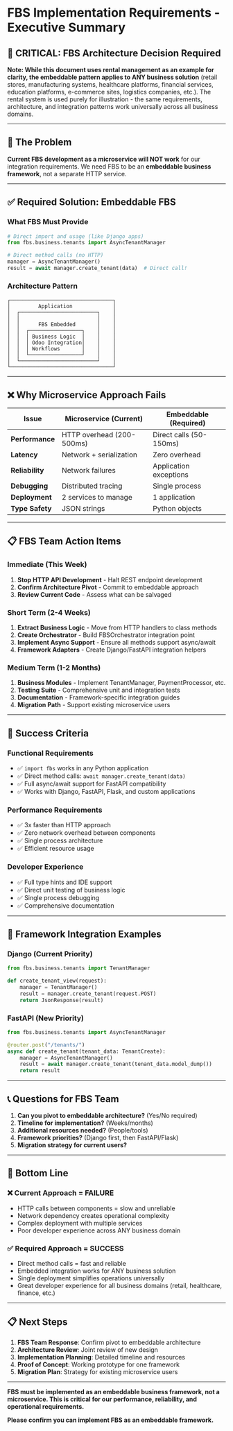 # FBS Implementation Requirements - Executive Summary

## 🚨 **CRITICAL: FBS Architecture Decision Required**

**Note: While this document uses rental management as an example for clarity, the embeddable pattern applies to ANY business solution** (retail stores, manufacturing systems, healthcare platforms, financial services, education platforms, e-commerce sites, logistics companies, etc.). The rental system is used purely for illustration - the same requirements, architecture, and integration patterns work universally across all business domains.

---

## 🎯 **The Problem**

**Current FBS development as a microservice will NOT work** for our integration requirements. We need FBS to be an **embeddable business framework**, not a separate HTTP service.

---

## ✅ **Required Solution: Embeddable FBS**

### **What FBS Must Provide**
```python
# Direct import and usage (like Django apps)
from fbs.business.tenants import AsyncTenantManager

# Direct method calls (no HTTP)
manager = AsyncTenantManager()
result = await manager.create_tenant(data)  # Direct call!
```

### **Architecture Pattern**
```
┌─────────────────────────────────┐
│         Application             │
│  ┌─────────────────────────┐    │
│  │                         │    │
│  │      FBS Embedded       │    │
│  │  ┌─────────────────┐    │    │
│  │  │ Business Logic  │    │    │
│  │  │ Odoo Integration│    │    │
│  │  │ Workflows       │    │    │
│  │  └─────────────────┘    │    │
│  └─────────────────────────┘    │
└─────────────────────────────────┘
```

---

## ❌ **Why Microservice Approach Fails**

| Issue | Microservice (Current) | Embeddable (Required) |
|-------|------------------------|----------------------|
| **Performance** | HTTP overhead (200-500ms) | Direct calls (50-150ms) |
| **Latency** | Network + serialization | Zero overhead |
| **Reliability** | Network failures | Application exceptions |
| **Debugging** | Distributed tracing | Single process |
| **Deployment** | 2 services to manage | 1 application |
| **Type Safety** | JSON strings | Python objects |

---

## 📋 **FBS Team Action Items**

### **Immediate (This Week)**
1. **Stop HTTP API Development** - Halt REST endpoint development
2. **Confirm Architecture Pivot** - Commit to embeddable approach
3. **Review Current Code** - Assess what can be salvaged

### **Short Term (2-4 Weeks)**
1. **Extract Business Logic** - Move from HTTP handlers to class methods
2. **Create Orchestrator** - Build FBSOrchestrator integration point
3. **Implement Async Support** - Ensure all methods support async/await
4. **Framework Adapters** - Create Django/FastAPI integration helpers

### **Medium Term (1-2 Months)**
1. **Business Modules** - Implement TenantManager, PaymentProcessor, etc.
2. **Testing Suite** - Comprehensive unit and integration tests
3. **Documentation** - Framework-specific integration guides
4. **Migration Path** - Support existing microservice users

---

## 🎯 **Success Criteria**

### **Functional Requirements**
- ✅ `import fbs` works in any Python application
- ✅ Direct method calls: `await manager.create_tenant(data)`
- ✅ Full async/await support for FastAPI compatibility
- ✅ Works with Django, FastAPI, Flask, and custom applications

### **Performance Requirements**
- ✅ 3x faster than HTTP approach
- ✅ Zero network overhead between components
- ✅ Single process architecture
- ✅ Efficient resource usage

### **Developer Experience**
- ✅ Full type hints and IDE support
- ✅ Direct unit testing of business logic
- ✅ Single process debugging
- ✅ Comprehensive documentation

---

## 🚀 **Framework Integration Examples**

### **Django (Current Priority)**
```python
from fbs.business.tenants import TenantManager

def create_tenant_view(request):
    manager = TenantManager()
    result = manager.create_tenant(request.POST)
    return JsonResponse(result)
```

### **FastAPI (New Priority)**
```python
from fbs.business.tenants import AsyncTenantManager

@router.post("/tenants/")
async def create_tenant(tenant_data: TenantCreate):
    manager = AsyncTenantManager()
    result = await manager.create_tenant(tenant_data.model_dump())
    return result
```

---

## 📞 **Questions for FBS Team**

1. **Can you pivot to embeddable architecture?** (Yes/No required)
2. **Timeline for implementation?** (Weeks/months)
3. **Additional resources needed?** (People/tools)
4. **Framework priorities?** (Django first, then FastAPI/Flask)
5. **Migration strategy for current users?**

---

## 🎊 **Bottom Line**

### **❌ Current Approach = FAILURE**
- HTTP calls between components = slow and unreliable
- Network dependency creates operational complexity
- Complex deployment with multiple services
- Poor developer experience across ANY business domain

### **✅ Required Approach = SUCCESS**
- Direct method calls = fast and reliable
- Embedded integration works for ANY business solution
- Single deployment simplifies operations universally
- Great developer experience for all business domains (retail, healthcare, finance, etc.)

---

## 📋 **Next Steps**

1. **FBS Team Response**: Confirm pivot to embeddable architecture
2. **Architecture Review**: Joint review of new design
3. **Implementation Planning**: Detailed timeline and resources
4. **Proof of Concept**: Working prototype for one framework
5. **Migration Plan**: Strategy for existing microservice users

---

**FBS must be implemented as an embeddable business framework, not a microservice. This is critical for our performance, reliability, and operational requirements.**

**Please confirm you can implement FBS as an embeddable framework.**
